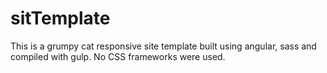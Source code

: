 # sitTemplate
This is a grumpy cat responsive site template built using angular, sass and compiled with gulp. No CSS frameworks were used.
